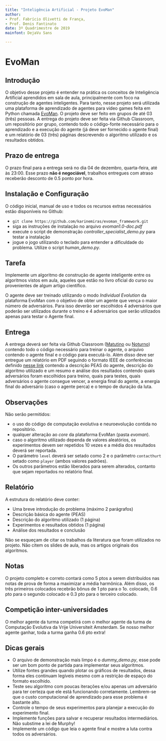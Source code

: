 ```yaml
---
title: "Inteligência Artificial - Projeto EvoMan"
author:
- Prof. Fabrício Olivetti de França,  
- Prof. Denis Fantinato  
date: 3º Quadrimestre de 2019
mainfont: DejaVu Sans

---
```


# EvoMan

## Introdução

O objetivo desse projeto é entender na prática os conceitos de Inteligência Artificial aprendidos em sala de aula, principalmente com foco na construção de agentes inteligentes. Para tanto, nesse projeto será utilizada uma plataforma de aprendizado de agentes para video games feita em Python chamada [EvoMan](https://youtu.be/ZqaMjd1E4ZI). O projeto deve ser feito em grupos de até 03 (três) pessoas. A entrega do projeto deve ser feita via Github Classroom, um  repositório por grupo, contendo todo o código-fonte necessário para o aprendizado e a execução do agente (já deve ser fornecido o agente final) e um relatório de 03 (três) páginas descrevendo o algoritmo utilizado e os resultados obtidos.

## Prazo de entrega

O prazo final para a entrega será no dia 04 de dezembro, quarta-feira, até às 23:00. Esse prazo **não é negociável**, trabalhos entregues com atraso receberão desconto de $0.5$ ponto por hora.

## Instalação e Configuração

O código inicial, manual de uso e todos os recursos extras necessários estão disponíveis no Github:

- `git clone https://github.com/karinemiras/evoman_framework.git`
- siga as instruções de instalação no arquivo *evoman1.0-doc.pdf*
- execute o script de demonstração *controller_specialist_demo.py*  para testar a instalação
- jogue o jogo utilizando o teclado para entender a dificuldade do problema. Utilize o script *human_demo.py*.

## Tarefa

Implemente um algoritmo de construção de agente inteligente entre os algoritmos vistos em aula, aqueles que estão no livro oficial do curso ou provenientes de algum artigo científico.

O agente deve ser treinado utilizando o modo *Individual Evolution* da plataforma EvoMan com o objetivo de obter um agente que vença o maior número de adversários. Para isso deverão ser escolhidos $4$ adversários que poderão ser utilizados durante o treino e $4$ adversários que serão utilizados apenas para testar o Agente final.

## Entrega

A entrega deverá ser feita via Github Classroom ([Matutino](https://classroom.github.com/g/n9lfJomC) ou [Noturno](https://classroom.github.com/g/goBtamh0)) contendo todo o código necessário para treinar o agente, o arquivo contendo o agente final e o código para executá-lo. Além disso deve ser entregue um relatório em PDF seguindo o formato IEEE de conferências definido [nesse link](https://www.ieee.org/conferences/publishing/templates.html) contendo a descrição PEAS do agente, descrição do algoritmo utilizado e um resumo e análise dos resultados contendo quais adversários foram escolhidos para treino, quais para testes, quais adversários o agente consegue vencer, a energia final do agente, a energia final do adversário (caso o agente perca) e o tempo de duração da luta.

## Observações

Não serão permitidos:

- o uso do código de computação evolutiva e neuroevolução contida no repositório.
- qualquer alteração ao *core* da plataforma EvoMan (pasta *evoman*).
- caso o algoritmo utilizado dependa de valores aleatórios, os experimentos devem ser repetidos 10 vezes e a média dos resultados deverá ser reportada.
- O parâmetro `level` deverá ser setado como $2$ e o parâmetro `contacthurt` setado como `player` (ambos valores padrões).
- Os outros parâmetros estão liberados para serem alterados, contanto que sejam reportados no relatório final.

## Relatório

A estrutura do relatório deve conter:

- Uma breve introdução do problema (máximo 2 parágrafos)
- Descrição básica do agente (PEAS)
- Descrição do algoritmo utilizado (1 página)
- Experimentos e resultados obtidos (1 página)
- Análise dos resultados e conclusão

Não se esqueçam de citar os trabalhos da literatura que foram utilizados no projeto. Não citem os slides de aula, mas os artigos originais dos algoritmos.

## Notas

O projeto completo e correto contará como $5$ ptos a serem distribuídos nas notas de prova de forma a maximizar a média harmônica. Além disso, os três primeiros colocados recebrão bônus de $1$ pto para o 1o. colocado, $0.6$ pto para o segundo colocado e $0.3$ pto para o terceiro colocado.

## Competição inter-universidades

O melhor agente da turma competirá com o melhor agente da turma de Computação Evolutiva da Vrije Universiteit Amsterdam. Se nosso melhor agente ganhar, toda a turma ganha $0.6$ pto extra!

## Dicas gerais

- O arquivo de demonstração  mais limpo é o *dummy_demo.py*, esse pode ser um bom ponto de partida para implementar seus algoritmos.
- Utilize fontes grandes quando plotar os gráficos de resultados, dessa forma eles continuam legíveis mesmo com a restrição de espaço do formato escolhido.
- Teste seu algoritmo com poucas iterações e/ou apenas um adversário para ter certeza que ele está funcionando corretamente. Lembrem-se que o custo computacional de aprendizado para esse problema é bastante alto.
- Controle o tempo de seus experimentos para planejar a execução do experimento final.
- Implemente funções para salvar e recuperar resultados intermediários. Não substime a lei de Murphy!
- Implemente um código que leia o agente final e mostre a luta contra todos os adversários.
